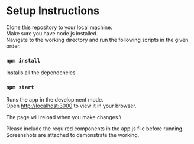 # Setup Instructions  

Clone this repository to your local machine.\
Make sure you have node.js installed.  
Navigate to the working directory and run the following scripts in the given order.  

### `npm install`

Installs all the dependencies

### `npm start`

Runs the app in the development mode.\
Open [http://localhost:3000](http://localhost:3000) to view it in your browser.

The page will reload when you make changes.\

Please include the required components in the app.js file before running.\
Screenshots are attached to demonstrate the working.
